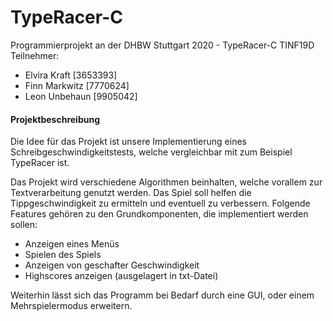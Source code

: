 # TypeRacer-C
Programmierprojekt an der DHBW Stuttgart 2020 - 
TypeRacer-C
TINF19D Teilnehmer: 

- Elvira Kraft [3653393]
- Finn Markwitz [7770624]
- Leon Unbehaun [9905042]

#### Projektbeschreibung

Die Idee für das Projekt ist unsere Implementierung eines Schreibgeschwindigkeitstests, welche vergleichbar mit zum Beispiel TypeRacer ist. 

Das Projekt wird verschiedene Algorithmen beinhalten, welche vorallem zur Textverarbeitung genutzt werden. Das Spiel soll helfen die Tippgeschwindigkeit zu ermitteln und eventuell zu verbessern. Folgende Features gehören zu den Grundkomponenten, die implementiert werden sollen:

- Anzeigen eines Menüs
- Spielen des Spiels
- Anzeigen von geschafter Geschwindigkeit
- Highscores anzeigen (ausgelagert in txt-Datei)


Weiterhin lässt sich das Programm bei Bedarf durch eine GUI, oder einem Mehrspielermodus erweitern. 
